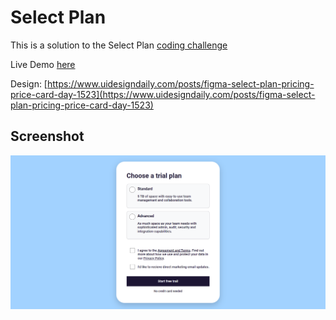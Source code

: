 # Select Plan

This is a solution to the Select Plan [coding challenge](https://twitter.com/florinpop1705/status/1599061607442571265)

Live Demo [here](https://icodethis.netlify.app/cc02-select-plan/index.html)

Design: [https://www.uidesigndaily.com/posts/figma-select-plan-pricing-price-card-day-1523](https://www.uidesigndaily.com/posts/figma-select-plan-pricing-price-card-day-1523)

## Screenshot

![screenshot-desktop](./img/ss-desktop.png)